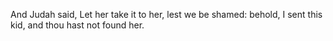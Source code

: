 And Judah said, Let her take it to her, lest we be shamed: behold, I sent this kid, and thou hast not found her.
